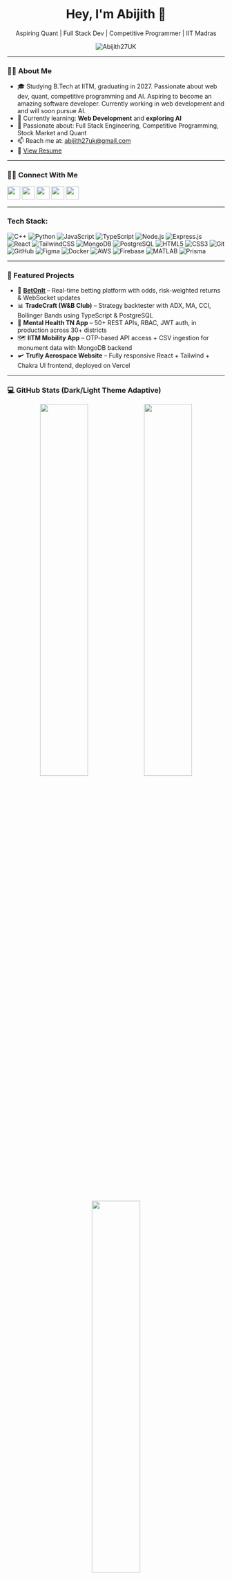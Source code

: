 <h1 align="center">Hey, I'm Abijith 👋</h1>
<p align="center">Aspiring Quant | Full Stack Dev | Competitive Programmer | IIT Madras</p>

<p align="center">
  <img src="https://komarev.com/ghpvc/?username=Abijith27UK&label=Profile%20views&color=0e75b6&style=flat" alt="Abijith27UK" />
</p>

---

### 👨‍🎓 About Me

- 🎓 Studying B.Tech at IITM, graduating in 2027. Passionate about web dev, quant, competitive programming and AI. Aspiring to become an amazing software developer. Currently working in web development and  and will soon pursue AI.
- 🌱 Currently learning: **Web Development** and **exploring AI**
- 🚀 Passionate about: Full Stack Engineering, Competitive Programming, Stock Market and Quant
- 📫 Reach me at: [abijith27uk@gmail.com](mailto:abijith27uk@gmail.com)
- 📄 [View Resume](https://docs.google.com/document/d/1ymIKJlNrtwVRCUONNQnHn8umCaj-fHko5C9nGQ6nXwA/edit?usp=sharing)

---

### 🧑‍💻 Connect With Me

<p align="left">
  <a href="https://www.linkedin.com/in/abijithuk" target="_blank"><img src="https://cdn.jsdelivr.net/npm/simple-icons@v9/icons/linkedin.svg" width="30" /></a>
  <a href="https://codeforces.com/profile/Abijith27UK" target="_blank"><img src="https://cdn.jsdelivr.net/npm/simple-icons@v9/icons/codeforces.svg" width="30" /></a>
  <a href="https://www.codechef.com/users/abijith27uk" target="_blank"><img src="https://cdn.jsdelivr.net/npm/simple-icons@v9/icons/codechef.svg" width="30" /></a>
  <a href="https://leetcode.com/u/Abijith27UK/" target="_blank"><img src="https://cdn.jsdelivr.net/npm/simple-icons@v9/icons/leetcode.svg" width="30" /></a>
  <a href="https://github.com/Abijith27UK" target="_blank"><img src="https://cdn.jsdelivr.net/npm/simple-icons@v9/icons/github.svg" width="30" /></a>
</p>

---

###  Tech Stack:

![C++](https://img.shields.io/badge/C++-00599C?style=for-the-badge&logo=c%2B%2B&logoColor=white)
![Python](https://img.shields.io/badge/Python-3776AB?style=for-the-badge&logo=python&logoColor=white)
![JavaScript](https://img.shields.io/badge/JavaScript-F7DF1E?style=for-the-badge&logo=javascript&logoColor=black)
![TypeScript](https://img.shields.io/badge/TypeScript-3178C6?style=for-the-badge&logo=typescript&logoColor=white)
![Node.js](https://img.shields.io/badge/Node.js-339933?style=for-the-badge&logo=nodedotjs&logoColor=white)
![Express.js](https://img.shields.io/badge/Express.js-black?style=for-the-badge&logo=express&logoColor=white)
![React](https://img.shields.io/badge/React-20232A?style=for-the-badge&logo=react&logoColor=61DAFB)
![TailwindCSS](https://img.shields.io/badge/TailwindCSS-38B2AC?style=for-the-badge&logo=tailwind-css&logoColor=white)
![MongoDB](https://img.shields.io/badge/MongoDB-4EA94B?style=for-the-badge&logo=mongodb&logoColor=white)
![PostgreSQL](https://img.shields.io/badge/PostgreSQL-316192?style=for-the-badge&logo=postgresql&logoColor=white)
![HTML5](https://img.shields.io/badge/HTML5-E34F26?style=for-the-badge&logo=html5&logoColor=white)
![CSS3](https://img.shields.io/badge/CSS3-1572B6?style=for-the-badge&logo=css3&logoColor=white)
![Git](https://img.shields.io/badge/Git-F05032?style=for-the-badge&logo=git&logoColor=white)
![GitHub](https://img.shields.io/badge/GitHub-181717?style=for-the-badge&logo=github&logoColor=white)
![Figma](https://img.shields.io/badge/Figma-F24E1E?style=for-the-badge&logo=figma&logoColor=white)
![Docker](https://img.shields.io/badge/Docker-2496ED?style=for-the-badge&logo=docker&logoColor=white)
![AWS](https://img.shields.io/badge/AWS-232F3E?style=for-the-badge&logo=amazonaws&logoColor=white)
![Firebase](https://img.shields.io/badge/Firebase-FFCA28?style=for-the-badge&logo=firebase&logoColor=black)
![MATLAB](https://img.shields.io/badge/MATLAB-0076A8?style=for-the-badge&logo=mathworks&logoColor=white)
![Prisma](https://img.shields.io/badge/Prisma-2D3748?style=for-the-badge&logo=prisma&logoColor=white)


---

### 🚀 Featured Projects

- 🎯 **[BetOnIt](https://github.com/Abijith27UK/BetOnIt)** – Real-time betting platform with odds, risk-weighted returns & WebSocket updates  
- 📊 **TradeCraft (W&B Club)** – Strategy backtester with ADX, MA, CCI, Bollinger Bands using TypeScript & PostgreSQL  
- 🧠 **Mental Health TN App** – 50+ REST APIs, RBAC, JWT auth, in production across 30+ districts  
- 🗺️ **IITM Mobility App** – OTP-based API access + CSV ingestion for monument data with MongoDB backend  
- 🛩️ **Trufly Aerospace Website** – Fully responsive React + Tailwind + Chakra UI frontend, deployed on Vercel

---

### 💻 GitHub Stats (Dark/Light Theme Adaptive)

<div align="center">
<p align="center">
  <img src="https://github-readme-stats.vercel.app/api?username=Abijith27UK&show_icons=true&theme=tokyonight&hide_border=true" width="47%" />
  <img src="https://github-readme-streak-stats.herokuapp.com/?user=Abijith27UK&theme=tokyonight&hide_border=true" width="47%" />
</p>

<p align="center">
  <img src="https://github-readme-stats.vercel.app/api/top-langs/?username=Abijith27UK&layout=compact&theme=tokyonight&hide_border=true" width="47%" />
</p>

</div>

---

